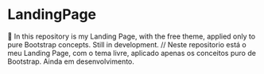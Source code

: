 # LandingPage
:mushroom: In this repository is my Landing Page, with the free theme, applied only to pure Bootstrap concepts. Still in development. // Neste repositorio está o meu Landing Page, com o tema livre, aplicado apenas os conceitos puro de Bootstrap. Ainda em desenvolvimento. 
